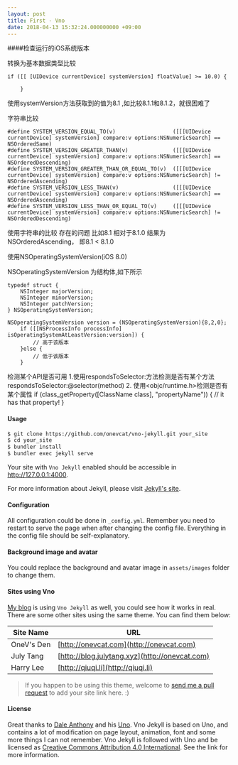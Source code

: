 ```yaml
---
layout: post
title: First - Vno
date: 2018-04-13 15:32:24.000000000 +09:00
---
```


####检查运行的iOS系统版本

转换为基本数据类型比较

```
if ([[ [UIDevice currentDevice] systemVersion] floatValue] >= 10.0) {
        
    }
```
使用systemVersion方法获取到的值为8.1 ,如比较8.1.1和8.1.2，就很困难了

字符串比较

```
#define SYSTEM_VERSION_EQUAL_TO(v)                  ([[[UIDevice currentDevice] systemVersion] compare:v options:NSNumericSearch] == NSOrderedSame)
#define SYSTEM_VERSION_GREATER_THAN(v)              ([[[UIDevice currentDevice] systemVersion] compare:v options:NSNumericSearch] == NSOrderedDescending)
#define SYSTEM_VERSION_GREATER_THAN_OR_EQUAL_TO(v)  ([[[UIDevice currentDevice] systemVersion] compare:v options:NSNumericSearch] != NSOrderedAscending)
#define SYSTEM_VERSION_LESS_THAN(v)                 ([[[UIDevice currentDevice] systemVersion] compare:v options:NSNumericSearch] == NSOrderedAscending)
#define SYSTEM_VERSION_LESS_THAN_OR_EQUAL_TO(v)     ([[[UIDevice currentDevice] systemVersion] compare:v options:NSNumericSearch] != NSOrderedDescending)
```
使用字符串的比较
存在的问题 比如8.1 相对于8.1.0 结果为NSOrderedAscending， 即8.1 < 8.1.0

使用NSOperatingSystemVersion(iOS 8.0)

NSOperatingSystemVersion 为结构体,如下所示
```
typedef struct {
    NSInteger majorVersion;
    NSInteger minorVersion;
    NSInteger patchVersion;
} NSOperatingSystemVersion;
```

```
NSOperatingSystemVersion version = (NSOperatingSystemVersion){8,2,0};
    if ([[NSProcessInfo processInfo] isOperatingSystemAtLeastVersion:version]) {
        // 高于该版本
    }else {
        // 低于该版本
    }
```

检测某个API是否可用
1.使用respondsToSelector:方法检测是否有某个方法
respondsToSelector:@selector(method)
2. 使用<objc/runtime.h>检测是否有某个属性
if (class_getProperty([ClassName class], "propertyName")) {
        // it has that property!
    }

#### Usage

```bash
$ git clone https://github.com/onevcat/vno-jekyll.git your_site
$ cd your_site
$ bundler install
$ bundler exec jekyll serve
```

Your site with `Vno Jekyll` enabled should be accessible in http://127.0.0.1:4000.

For more information about Jekyll, please visit [Jekyll's site](http://jekyllrb.com).

#### Configuration

All configuration could be done in `_config.yml`. Remember you need to restart to serve the page when after changing the config file. Everything in the config file should be self-explanatory.

#### Background image and avatar

You could replace the background and avatar image in `assets/images` folder to change them.

#### Sites using Vno

[My blog](http://onevcat.com) is using `Vno Jekyll` as well, you could see how it works in real. There are some other sites using the same theme. You can find them below:

| Site Name    | URL                                                |
| ------------ | ---------------------------------------------------|
| OneV's Den   | [http://onevcat.com](http://onevcat.com)           |
| July Tang    | [http://blog.julytang.xyz](http://onevcat.com)     |
| Harry Lee    | [http://qiuqi.li](http://qiuqi.li)                 |

> If you happen to be using this theme, welcome to [send me a pull request](https://github.com/onevcat/vno-jekyll/pulls) to add your site link here. :)

#### License

Great thanks to [Dale Anthony](https://github.com/daleanthony) and his [Uno](https://github.com/daleanthony/uno). Vno Jekyll is based on Uno, and contains a lot of modification on page layout, animation, font and some more things I can not remember. Vno Jekyll is followed with Uno and be licensed as [Creative Commons Attribution 4.0 International](http://creativecommons.org/licenses/by/4.0/). See the link for more information.


